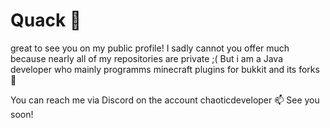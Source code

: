 # Quack 🦆
great to see you on my public profile!
I sadly cannot you offer much because nearly all of my repositories are private ;(
But i am a Java developer who mainly programms minecraft plugins for bukkit and its forks 🍴

You can reach me via Discord on the account chaoticdeveloper 📫
See you soon!
